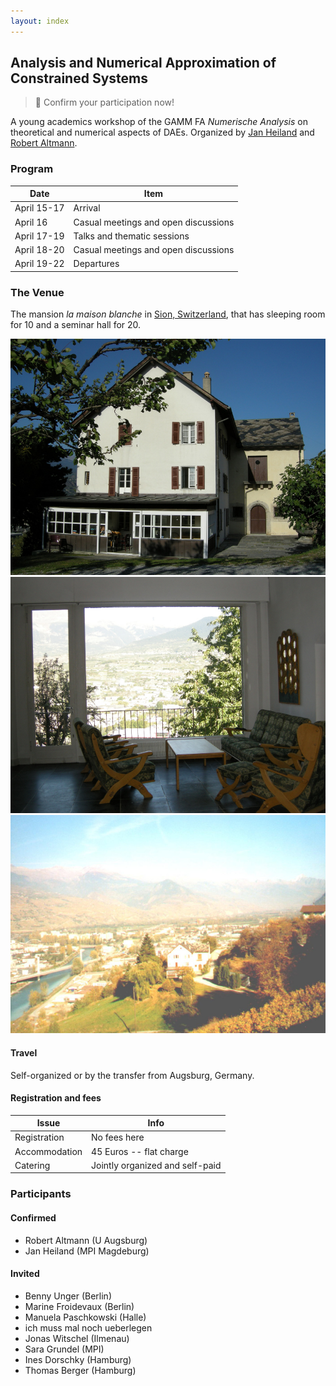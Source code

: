 ```yaml
---
layout: index
---
```



Analysis and Numerical Approximation of Constrained Systems
-----

> :rocket: Confirm your participation now!

A young academics workshop of the GAMM FA *Numerische Analysis* on theoretical and numerical aspects of DAEs. Organized by [Jan Heiland](http://www.mpi-magdeburg.mpg.de/person/29457/822630) and [Robert Altmann](http://www.math.uni-augsburg.de).

### Program

| Date | Item |
| ------- | ------ |
| April 15-17 | Arrival |
| April 16 | Casual meetings and open discussions |
| April 17-19 | Talks and thematic sessions |
| April 18-20 | Casual meetings and open discussions |
| April 19-22 | Departures |

### The Venue

The mansion *la maison blanche* in [Sion, Switzerland](http://www.openstreetmap.org/way/237002942), that has sleeping room for 10 and a seminar hall for 20.

![The townhouse](files/maison_blanche.JPG)
![View from the lobby](files/maison_blanche_panorama.JPG)
![Old view of Sion and the townhouse](files/sion.JPG)

#### Travel

Self-organized or by the transfer from Augsburg, Germany. 

#### Registration and fees

| Issue | Info |
| ------- | ------ |
| Registration | No fees here |
| Accommodation | 45 Euros -- flat charge |
| Catering | Jointly organized and self-paid |

### Participants

#### Confirmed

 - Robert Altmann (U Augsburg)
 - Jan Heiland (MPI Magdeburg)

#### Invited

 - Benny Unger (Berlin)
 - Marine Froidevaux (Berlin)
 - Manuela Paschkowski (Halle)
 - ich muss mal noch ueberlegen
 - Jonas Witschel (Ilmenau)
 - Sara Grundel (MPI)
 - Ines Dorschky (Hamburg)
 - Thomas Berger (Hamburg)
